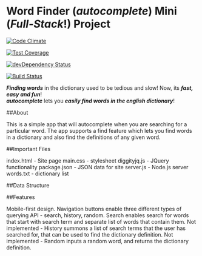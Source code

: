 # Word Finder (*autocomplete*) Mini (*Full-Stack*!) Project

[![Code Climate](https://codeclimate.com/github/jrans/nodediggity/badges/gpa.svg)](https://codeclimate.com/github/jrans/nodediggity)

[![Test Coverage](https://codeclimate.com/github/jrans/nodediggity/badges/coverage.svg)](https://codeclimate.com/github/jrans/nodediggity/coverage)

[![devDependency Status](https://david-dm.org/jrans/nodediggity/dev-status.svg)](https://david-dm.org/jrans/nodediggity#info=devDependencies)

[![Build Status](https://travis-ci.org/jrans/nodediggity.svg?branch=master)](https://travis-ci.org/jrans/nodediggity)

***Finding words*** in the dictionary used to be tedious and slow!
Now, its ***fast, easy and fun***!  
***autocomplete*** lets you ***easily find words in the english dictionary***!


##About

This is a simple app that will autocomplete when you are searching for a particular word. The app supports a find feature which lets you find words in a dictionary and also find the definitions of any given word.  

##Important Files

index.html - Site page
main.css - stylesheet
diggityjq.js - JQuery functionality
package.json - JSON data for site
server.js - Node.js server
words.txt - dictionary list

##Data Structure


##Features

Mobile-first design.
Navigation buttons enable three different types of querying API - search, history, random.
Search enables search for words that start with search term and separate list of words that contain them.
Not implemented - History summons a list of search terms that the user has searched for, that can be used to find the dictionary definition.
Not implemented - Random inputs a random word, and returns the dictionary definition.
